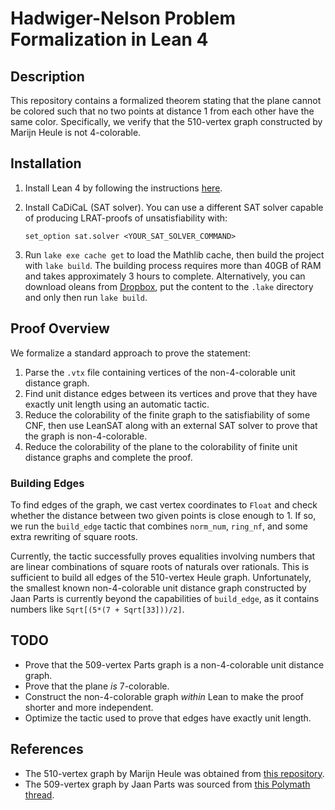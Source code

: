 # Hadwiger-Nelson Problem Formalization in Lean 4

## Description

This repository contains a formalized theorem stating that the plane cannot be colored such that no two points at distance 1 from each other have the same color. Specifically, we verify that the 510-vertex graph constructed by Marijn Heule is not 4-colorable.

## Installation

1. Install Lean 4 by following the instructions [here](https://leanprover-community.github.io/get_started.html).
2. Install CaDiCaL (SAT solver). You can use a different SAT solver capable of producing LRAT-proofs of unsatisfiability with:

   ```lean
   set_option sat.solver <YOUR_SAT_SOLVER_COMMAND>
   ```
3. Run `lake exe cache get` to load the Mathlib cache, then build the project with `lake build`. The building process requires more than 40GB of RAM and takes approximately 3 hours to complete. Alternatively, you can download oleans from [Dropbox](https://www.dropbox.com/scl/fi/f1gd4gi9dfuse8b1idvki/build.zip?rlkey=vtvfgkfyegzpgu6nhf17jic4e&st=zry5okw0&dl=0), put the content to the `.lake` directory and only then run `lake build`.

## Proof Overview

We formalize a standard approach to prove the statement:

1. Parse the `.vtx` file containing vertices of the non-4-colorable unit distance graph.
2. Find unit distance edges between its vertices and prove that they have exactly unit length using an automatic tactic.
3. Reduce the colorability of the finite graph to the satisfiability of some CNF, then use LeanSAT along with an external SAT solver to prove that the graph is non-4-colorable.
4. Reduce the colorability of the plane to the colorability of finite unit distance graphs and complete the proof.

### Building Edges

To find edges of the graph, we cast vertex coordinates to `Float` and check whether the distance between two given points is close enough to 1. If so, we run the `build_edge` tactic that combines `norm_num`, `ring_nf`, and some extra rewriting of square roots.

Currently, the tactic successfully proves equalities involving numbers that are linear combinations of square roots of naturals over rationals. This is sufficient to build all edges of the 510-vertex Heule graph. Unfortunately, the smallest known non-4-colorable unit distance graph constructed by Jaan Parts is currently beyond the capabilities of `build_edge`, as it contains numbers like `Sqrt[(5*(7 + Sqrt[33]))/2]`.

## TODO

- Prove that the 509-vertex Parts graph is a non-4-colorable unit distance graph.
- Prove that the plane *is* 7-colorable.
- Construct the non-4-colorable graph *within* Lean to make the proof shorter and more independent.
- Optimize the tactic used to prove that edges have exactly unit length.
  
## References
- The 510-vertex graph by Marijn Heule was obtained from [this repository](https://github.com/marijnheule/CNP-SAT/).
- The 509-vertex graph by Jaan Parts was sourced from [this Polymath thread](https://dustingmixon.wordpress.com/2019/12/12/polymath16-fifteenth-thread-writing-the-paper-and-chasing-down-loose-ends/).
